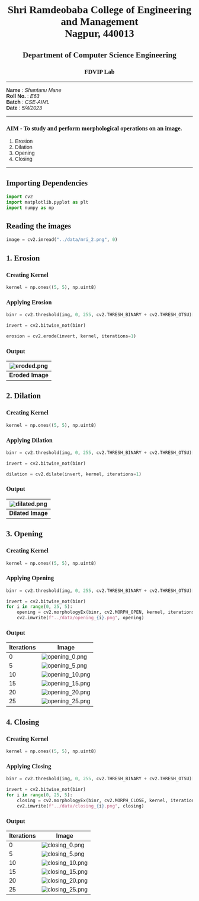 <style>
h1, h2, h3
{
font-family: "Inria Serif", Times, serif;
    font-variant-ligatures: common-ligatures;
}

body{
    font-family: "IBM Plex Sans", sans-serif;
    font-variant-ligatures: common-ligatures;
}
</style>

# <center>Shri Ramdeobaba College of Engineering and Management<br>Nagpur, 440013</center>

## <center>Department of Computer Science Engineering</center>

### <center>FDVIP Lab</center>

---

**Name** : _Shantanu Mane_<br>
**Roll No.** : _E63_<br>
**Batch** : _CSE-AIML_<br>
**Date** : _5/4/2023_<br>

---

### AIM - To study and perform morphological operations on an image.

1. Erosion
2. Dilation
3. Opening
4. Closing

---

## Importing Dependencies

```python
import cv2
import matplotlib.pyplot as plt
import numpy as np
```

## Reading the images

```python
image = cv2.imread("../data/mri_2.png", 0)
```

## 1. Erosion

### Creating Kernel

```python
kernel = np.ones((5, 5), np.uint8)
```

### Applying Erosion

```python
binr = cv2.threshold(img, 0, 255, cv2.THRESH_BINARY + cv2.THRESH_OTSU)[1]

invert = cv2.bitwise_not(binr)

erosion = cv2.erode(invert, kernel, iterations=1)
```

### Output

| ![eroded.png](..%2Fdata%2Feroded.png) |
|:-------------------------------------:|
|           **Eroded Image**            |

## 2. Dilation

### Creating Kernel

```python
kernel = np.ones((5, 5), np.uint8)
```

### Applying Dilation

```python
binr = cv2.threshold(img, 0, 255, cv2.THRESH_BINARY + cv2.THRESH_OTSU)[1]

invert = cv2.bitwise_not(binr)

dilation = cv2.dilate(invert, kernel, iterations=1)
```

### Output

| ![dilated.png](..%2Fdata%2Fdilated.png) |
|:---------------------------------------:|
|            **Dilated Image**            |

## 3. Opening

### Creating Kernel

```python
kernel = np.ones((5, 5), np.uint8)
```

### Applying Opening

```python
binr = cv2.threshold(img, 0, 255, cv2.THRESH_BINARY + cv2.THRESH_OTSU)[1]

invert = cv2.bitwise_not(binr)
for i in range(0, 25, 5):
    opening = cv2.morphologyEx(binr, cv2.MORPH_OPEN, kernel, iterations=i)
    cv2.imwrite(f"../data/opening_{i}.png", opening)
```

### Output

| Iterations | Image                                         |
|------------|-----------------------------------------------|
| 0          | ![opening_0.png](..%2Fdata%2Fopening_0.png)   |
| 5          | ![opening_5.png](..%2Fdata%2Fopening_5.png)   |
| 10         | ![opening_10.png](..%2Fdata%2Fopening_10.png) |
| 15         | ![opening_15.png](..%2Fdata%2Fopening_15.png) |
| 20         | ![opening_20.png](..%2Fdata%2Fopening_20.png) |
| 25         | ![opening_25.png](..%2Fdata%2Fopening_25.png) |

## 4. Closing

### Creating Kernel

```python
kernel = np.ones((5, 5), np.uint8)
```

### Applying Closing

```python
binr = cv2.threshold(img, 0, 255, cv2.THRESH_BINARY + cv2.THRESH_OTSU)[1]

invert = cv2.bitwise_not(binr)
for i in range(0, 25, 5):
    closing = cv2.morphologyEx(binr, cv2.MORPH_CLOSE, kernel, iterations=i)
    cv2.imwrite(f"../data/closing_{i}.png", closing)
```

### Output

| Iterations | Image                                         |
|------------|-----------------------------------------------|
| 0          | ![closing_0.png](..%2Fdata%2Fclosing_0.png)   |
| 5          | ![closing_5.png](..%2Fdata%2Fclosing_5.png)   |
| 10         | ![closing_10.png](..%2Fdata%2Fclosing_10.png) |
| 15         | ![closing_15.png](..%2Fdata%2Fclosing_15.png) |
| 20         | ![closing_20.png](..%2Fdata%2Fclosing_20.png) |
| 25         | ![closing_25.png](..%2Fdata%2Fclosing_25.png) |